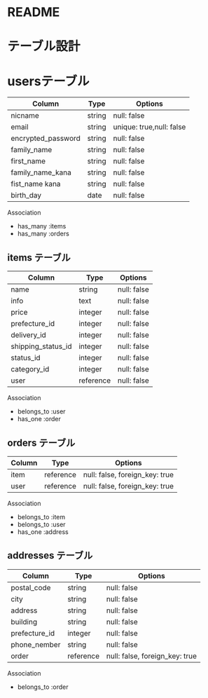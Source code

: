 # README

# テーブル設計  

# usersテーブル
| Column             | Type   | Options                   |
|-----------------   | ------ | ------------------------- |
| nicname            | string | null: false               |
| email              | string | unique: true,null: false  |
| encrypted_password | string | null: false               |
| family_name        | string | null: false               |
| first_name         | string | null: false               |
| family_name_kana   | string | null: false               |
| fist_name kana     | string | null: false               |
| birth_day          | date   | null: false               |

 Association

 - has_many :items
 - has_many :orders

 ## items テーブル
| Column             | Type      |  Options     |
|------------------  | --------  | -------------|                    
| name               | string    | null: false  |
| info               | text      | null: false  |
| price              | integer   | null: false  |
| prefecture_id      | integer   | null: false  |
| delivery_id        | integer   | null: false  |
| shipping_status_id | integer   | null: false  |
| status_id          | integer   | null: false  |
| category_id        | integer   | null: false  |
| user               | reference | null: false  |

Association
- belongs_to :user
- has_one :order

## orders テーブル
| Column        | Type      | Options                        |
|---------------| ----------| -------------------------------|
| item          | reference | null: false, foreign_key: true |
| user          | reference | null: false, foreign_key: true |



Association

- belongs_to :item
- belongs_to :user
- has_one :address

## addresses テーブル

| Column           | Type       | Options                            |
|----------------- | ---------- | ---------------------------------- |
| postal_code      | string     | null: false                        |
| city             | string     | null: false                        |
| address          | string     | null: false                        |
| building         | string     | null: false                        |
| prefecture_id    | integer    | null: false                        |
| phone_nember     | string     | null: false                        |
| order            | reference  | null: false, foreign_key: true     |

Association

- belongs_to :order